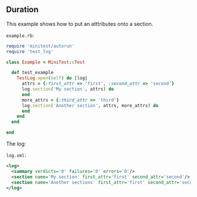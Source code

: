 ## Duration

This example shows how to put an atttributes onto a section.

```example.rb```:
```ruby
require 'minitest/autorun'
require 'test_log'

class Example < MiniTest::Test

  def test_example
    TestLog.open(self) do |log|
      attrs = {:first_attr => 'first', :second_attr => 'second'}
      log.section('My section', attrs) do
      end
      more_attrs = {:third_attr => 'third'}
      log.section('Another section', attrs, more_attrs) do
      end
    end
  end

end
```

The log:

```log.xml```:
```xml
<log>
  <summary verdicts='0' failures='0' errors='0'/>
  <section name='My section' first_attr='first' second_attr='second'/>
  <section name='Another sections' first_attr='first' second_attr='second' third_attr='third'/>
</log>
```
